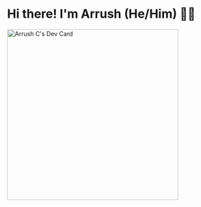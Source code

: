 <!-- **ArrushC/ArrushC** is a ✨ _special_ ✨ repository because its `README.md` (this file) appears on your GitHub profile.-->
# Hi there! I'm Arrush (He/Him) 👨‍💻
<div id="container" style="display: flex; align-items: center;">
  <a href="https://app.daily.dev/arrushc">
    <img src="https://api.daily.dev/devcards/deef3bdd3a764ee0b2da68c0c08225a8.png?r=yrm" width="400" alt="Arrush C's Dev Card"/>
  </a>
</div>
